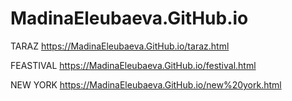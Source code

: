 # MadinaEleubaeva.GitHub.io
TARAZ
https://MadinaEleubaeva.GitHub.io/taraz.html

FEASTIVAL
https://MadinaEleubaeva.GitHub.io/festival.html

NEW YORK
https://MadinaEleubaeva.GitHub.io/new%20york.html
